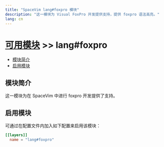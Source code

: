 ```yaml
---
title: "SpaceVim lang#foxpro 模块"
description: "这一模块为 Visual FoxPro 开发提供支持，提供 foxpro 语法高亮。"
lang: cn
---
```


# [可用模块](../../) >> lang#foxpro

<!-- vim-markdown-toc GFM -->

- [模块简介](#模块简介)
- [启用模块](#启用模块)

<!-- vim-markdown-toc -->

## 模块简介

这一模块为在 SpaceVim 中进行 foxpro 开发提供了支持。

## 启用模块

可通过在配置文件内加入如下配置来启用该模块：

```toml
[[layers]]
  name = "lang#foxpro"
```
